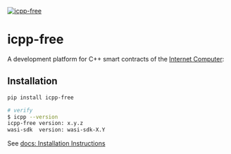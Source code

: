 [![icpp-free](https://github.com/icppWorld/icpp-free/actions/workflows/cicd.yml/badge.svg)](https://github.com/icppWorld/icpp-free/actions/workflows/cicd.yml)
# icpp-free

A development platform for C++ smart contracts of the  [Internet Computer](https://internetcomputer.org/):

## Installation

```bash
pip install icpp-free

# verify
$ icpp --version
icpp-free version: x.y.z
wasi-sdk  version: wasi-sdk-X.Y
```

See [docs: Installation Instructions](https://docs.icpp.world/installation.html)